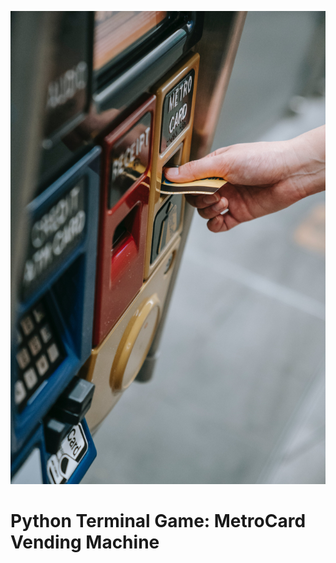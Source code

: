 ![NYC MetroCard Vending Machine](https://github.com/Z-Marta/NYC-MetroBus-Card/blob/main/media/vending_machine.jpg)

# Python Terminal Game: MetroCard Vending Machine
